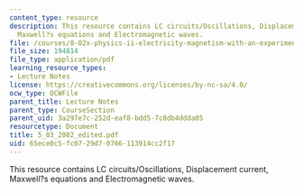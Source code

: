 ```yaml
---
content_type: resource
description: This resource contains LC circuits/Oscillations, Displacement current,
  Maxwell?s equations and Electromagnetic waves.
file: /courses/8-02x-physics-ii-electricity-magnetism-with-an-experimental-focus-spring-2005/65ece0c5fc0729d70766113914cc2f17_5_03_2002_edited.pdf
file_size: 194814
file_type: application/pdf
learning_resource_types:
- Lecture Notes
license: https://creativecommons.org/licenses/by-nc-sa/4.0/
ocw_type: OCWFile
parent_title: Lecture Notes
parent_type: CourseSection
parent_uid: 3a297e7c-252d-eaf8-bdd5-7c8db4ddda05
resourcetype: Document
title: 5_03_2002_edited.pdf
uid: 65ece0c5-fc07-29d7-0766-113914cc2f17
---
```

This resource contains LC circuits/Oscillations, Displacement current, Maxwell?s equations and Electromagnetic waves.